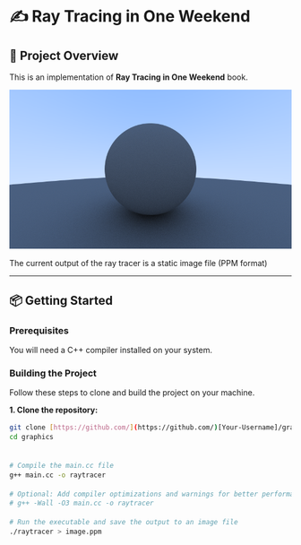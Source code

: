 # ✍️ Ray Tracing in One Weekend

## 🚀 Project Overview

This is an implementation of **Ray Tracing in One Weekend** book.


![A simple scene rendered with the Ray Tracer, showing spheres with metal, dielectric, and diffuse materials.](images/render_output.png)

The current output of the ray tracer is a static image file (PPM format)

---

## 📦 Getting Started

### Prerequisites

You will need a C++ compiler installed on your system.

### Building the Project

Follow these steps to clone and build the project on your machine.

**1. Clone the repository:**

```bash
git clone [https://github.com/](https://github.com/)[Your-Username]/graphics.git
cd graphics


# Compile the main.cc file
g++ main.cc -o raytracer

# Optional: Add compiler optimizations and warnings for better performance/safety
# g++ -Wall -O3 main.cc -o raytracer

# Run the executable and save the output to an image file
./raytracer > image.ppm
```
